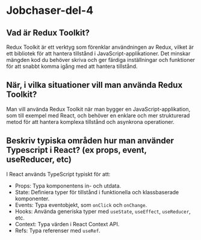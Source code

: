 # Jobchaser-del-4
## Vad är Redux Toolkit? 
Redux Toolkit är ett verktyg som förenklar användningen av Redux, 
vilket är ett bibliotek för att hantera tillstånd i JavaScript-applikationer.
Det minskar mängden kod du behöver skriva och ger färdiga inställningar och 
funktioner för att snabbt komma igång med att hantera tillstånd.


## När, i vilka situationer vill man använda Redux Toolkit?
Man vill använda Redux Toolkit när man bygger en JavaScript-applikation,
som till exempel med React, och behöver en enklare och mer strukturerad metod
för att hantera komplexa tillstånd och asynkrona operationer.


## Beskriv typiska områden hur man använder Typescript i React? (ex props, event, useReducer, etc)
I React används TypeScript typiskt för att:

- Props: Typa komponentens in- och utdata.
- State: Definiera typer för tillstånd i funktionella och klassbaserade komponenter.
- Events: Typa eventobjekt, som `onClick` och `onChange`.
- Hooks: Använda generiska typer med `useState`, `useEffect`, `useReducer`, etc.
- Context: Typa värden i React Context API.
- Refs: Typa referenser med `useRef`.
